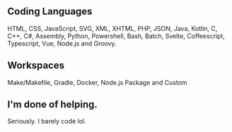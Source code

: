 ## Coding Languages
HTML, CSS, JavaScript, SVG, XML, XHTML, PHP, JSON, Java, Kotlin, C, C++, C#, Assembly, Python, Powershell, Bash, Batch, Svelte, Coffeescript, Typescript, Vue, Node.js and Groovy.
## Workspaces
Make/Makefile, Gradle, Docker, Node.js Package and Custom
## I'm done of helping.
Seriously. I barely code lol.
